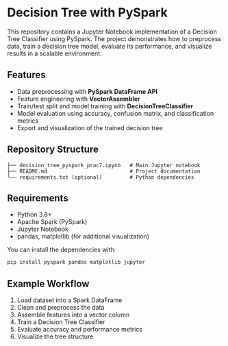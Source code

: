 # Decision Tree with PySpark

This repository contains a Jupyter Notebook implementation of a Decision Tree Classifier using PySpark. The project demonstrates how to preprocess data, train a decision tree model, evaluate its performance, and visualize results in a scalable environment.


## Features

* Data preprocessing with **PySpark DataFrame API**
* Feature engineering with **VectorAssembler**
* Train/test split and model training with **DecisionTreeClassifier**
* Model evaluation using accuracy, confusion matrix, and classification metrics
* Export and visualization of the trained decision tree


## Repository Structure

```
├── decision_tree_pyspark_prac7.ipynb   # Main Jupyter notebook
├── README.md                           # Project documentation
└── requirements.txt (optional)         # Python dependencies
```


##  Requirements

* Python 3.8+
* Apache Spark (PySpark)
* Jupyter Notebook
* pandas, matplotlib (for additional visualization)

You can install the dependencies with:

```bash
pip install pyspark pandas matplotlib jupyter
```


## Example Workflow

1. Load dataset into a Spark DataFrame
2. Clean and preprocess the data
3. Assemble features into a vector column
4. Train a Decision Tree Classifier
5. Evaluate accuracy and performance metrics
6. Visualize the tree structure

